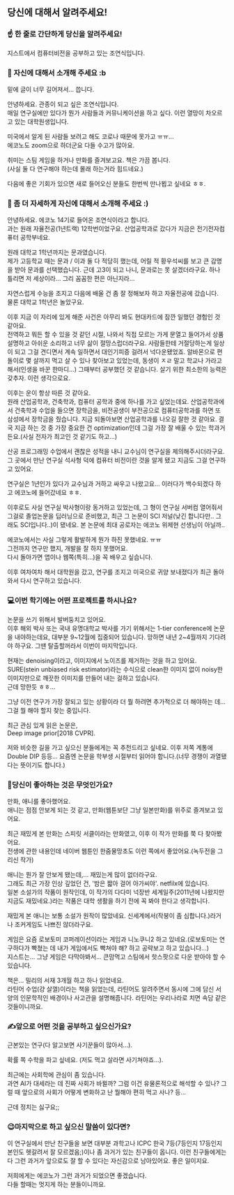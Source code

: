 ## 당신에 대해서 알려주세요!

### ☝️ 한 줄로 간단하게 당신을 알려주세요!  
지스트에서 컴퓨터비전을 공부하고 있는 조연식입니다.


### 🙌 자신에 대해서 소개해 주세요 :b
밑에 글이 너무 길어져서... 씁니다.  

안녕하세요. 관종이 되고 싶은 조연식입니다.  
매일 연구실에만 있다가 뭔가 사람들과 커뮤니케이션을 하고 싶다. 이런 열망이 차오르고 있는 대학원생입니다.  
  
미국에서 알게 된 사람들 보려고 해도 코로나 때문에 못가고 ㅠㅠ...  
에코노도 zoom으로 하더군요 다들 수고가 많아요.  
  
취미는 스팀 게임을 하거나 만화를 즐겨보고요. 책은 가끔 봅니다.  
(사실 둘 다 연구해야 하는데 몰래 하는거라 힘드네요.)  

다음에 좋은 기회가 있으면 새로 들어오신 분들도 한번씩 만나뵙고 싶네요 ㅎㅎ.  

### 🙌 좀 더 자세하게 자신에 대해서 소개해 주세요 :)  
안녕하세요. 에코노 14기로 들어온 조연식이라고 합니다.  
과는 원래 자율전공(1년트랙) 12학번이었구요. 산업공학과로 갔다가 지금은 전기전자컴퓨터 공학부네요.  

원래 대학교 1학년까지는 문과였습니다.  
제가 고등학교 때는 문과 / 이과 둘 다 적당히 했는데, 어릴 적 황우석씨를 보고 큰 감명을 받아 문과를 선택했습니다.
근데 고3이 되고 나니, 문과로는 못 살겠더라구요. 하나 틀리면 저 세상이라... 그리 꼼꼼한 편은 아닌지라...

자연스럽게 수능을 조지고 다음에 배울 건 좀 잘 정해보자 하고 자율전공에 갔습니다.  
물론 대학교 1학년은 놀았구요.

이후 지금 이 자리에 있게 해준 사건은 아무리 봐도 현대카드에 잠깐 일했던 경험인 것 같아요.  
전역하고 뭐든 할 수 있을 것 같던 시절, 나와서 직접 모르는 가게 문열고 들어가서 상품 설명하고 아쉬운 소리하고 너무 삶이 절망스럽더라구요.
사람들한테 거절당하는게 일상이 되고 그걸 견디면서 계속 일하면서 대인기피증 걸려서 넉다운됐었죠. 알바몬으로 편돌이로 몇 살까지 먹고 살 수 있나 찾아보고 있었는데, 동생이 ㅈㄹ 말고 학교나 가라고 해서(인생을 바꾼 한마디...) 그때부터 공부했던 것 같습니다.
살기 위한 최소한의 능력은 갖추자. 이런 생각으로요.

이후는 운이 항상 따른 것 같아요.  
원래 산업공학과, 건축학과, 컴퓨터 공학과 중에 하나를 가고 싶었는데요. 산업공학과에서 건축학과 수업을 들으면 장학금을, 비전공생이 부전공으로 컴퓨터공학과를 하면 또 삼성에서 장학금을 줬습니다.
지금 되돌아보면 산업공학과를 나오길 잘한 것 같아요. 결국 지금 하는 것 중 가장 중요한 건 optimization인데 그걸 가장 잘 배울 수 있는 학과거든요.(사실 전자가 최고인 것 같기도 하고...)

산공 프로그래밍 수업에서 괜찮은 성적을 내니 교수님이 연구실을 제의해주시더라구요. 그 곳에서 만난 연구실 석사형 덕에 컴퓨터 비전이란 것을 알게 됐고 지금도 그걸 연구하고 있어요.  

연구실은 1년인가 있다가 교수님과 거하고 싸우고 나왔고요... 이러다가 백수되겠다 하고 에코노에 들어갔네요 ㅎㅎ.

이후로도 사실 연구실 박사형이랑 동거하고 있었는데, 그 형이 연구실 서버컴 열어줘서 그걸로 졸업논문을 딥러닝으로 준비했고, 최근 그 논문이 SCI 저널(낮긴 합니다만.. 그래도 SCI입니다..)이 됐네요. 본 논문에 최대 공로자는 에코노 위제현 선생님이 아닐까..

에코노에서는 사실 그렇게 활발하게 뭔가 하진 못했네요. ㅠㅠ  
그전까지 연구만 했지, 개발을 잘 하지 못했어요.   
다시 돌아가면 앱이나 웹쪽(특히...)을 꼭 배우고 싶습니다.

이후 여차여차 해서 대학원을 갔고, 연구를 조지고 미국으로 귀양 보내졌다가 최근 돌아와서 다시 연구하고 있습니다.  

### 💻이번 학기에는 어떤 프로젝트를 하시나요?  

논문을 쓰기 위해서 발버둥치고 있어요.  
이후 해외 박사 또는 국내 유명대학교 박사를 가기 위해서는 1-tier conference에 논문을 내야하는데요, 대부분 9~12월에 집중되어 있습니다. 망하면 내년 2~4월까지 기다려야 하구요. 그땐 탈출할꺼라서 이번이 마지막입니다.  

현재는 denoising이라고, 이미지에서 노이즈를 제거하는 것을 하고 있어요. SURE(stein unbiased risk estimator)라는 수식으로 clean한 이미지 없이 noisy한 이미지만으로 깨끗한 이미지를 만들어 내는 걸하고 있습니다.  
근데 망한듯 ㅎㅎ...  
  
그냥 이전 연구가 가장 잘되고 있는 상황이라 더 뭘 하려면 추가적으로 더 해야하는 데... 그걸 뭘 해야 할지 찾는 중입니다.  

최근 관심 있게 읽은 논문은,  
Deep image prior[2018 CVPR].  

저와 비슷한 길을 가고 싶으신 분들에게는 꼭 추천드리고 싶네요. 이후 저쪽 계통에 Double DIP 등등... 요즘엔 논문을 학부생 시절부터 읽어야 합니다.(너무 경쟁이 과열됐다는 뜻이기도 합니다.)


### 💓당신이 좋아하는 것은 무엇인가요?  
만화, 애니를 좋아했어요.  
애니는 점점 안보게 되는 것 같고, 만화(웹툰보단 그냥 일본만화)를 위주로 즐겨보고 있어요.  

최근 재밌게 본 만화는 스피릿 서클이라는 만화였고, 이후 이 작가 만화를 쭉 다 찾아봤어요.  
전생에 관한 내용인데 네이버 웹툰인 한줌물망초도 이런 쪽에서 좋았어요.(녹두전을 그리신 작가)  

애니는 뭔가 잘 안보게 됐는데,... 재밌는게 많이 없더라구요.  
그래도 최근 가장 인상 깊었던 건, '밤은 짧아 걸어 아가씨야'. netfilx에 있습니다.  
일본 소설가의 작품이 원작인데, 이 작가의 다다미 넉장반 세계일주(2011년에 나왔지만 지금도 재밌네요.)라는 작품은 대학 생활을 하기 전에 꼭 봐야 한다고 생각합니다.  

재밌게 본 애니는 보통 소설가 원작이 많았네요. 신세계에서(작붕이 좀 심합니다.)라거나 조커게임도 나쁘진 않더라구요.  

게임은 요즘 
로보토미 코퍼레이션이라는 게임과 니노쿠니2 하고 있네요.(로보토미는 연구하다가 빡쳤는 데 내가 게임에서도 빡쳐야 해? 하고 공략보고 하고 있습니다...)  
지스트는... 그냥 게임은 다막아봐서... 큰맘먹고 스팀에서 핫스팟으로 다운 받아야 할 수 있습니다.
  
책은... 밀리의 서재 3개월 하고 하나 읽었네요.  
라틴어 수업(걍 살껄)이라는 책을 읽었는데, 라틴어도 알려주면서 동시에 그에 담신 서양의 인문학적인 배경이나 사고관을 설명해줍니다. 라틴어는 우리나라로 치면 속담 같은 것들이니까요.  

### ✍앞으로 어떤 것을 공부하고 싶으신가요?

  근본있는 연구(다 알고보면 사기꾼들이 많아서...).  
  
  확률 쪽 수학을 파고 싶네요. (저도 먹고 살라면 사기쳐야죠...).  
  
  최근에는 사회학에 관심이 좀 있습니다.  
  과연 AI가 대세라는 데 진짜 사회가 바뀔까? 그럼 이건 유물론적으로 해석할 수 있나? 그럴 때 앞으로의 사회가 어떻게 변화하고 난 뭘해야 편히 먹고 사나? 등... 
    
  근데 정치는 싫구요;;
  
  


### 😉마지막으로 하고 싶으신 말씀이 있다면?

  이 연구실에서 만난 친구들을 보면 대부분 과학고나 ICPC 한국 7등(7등인지 17등인지 본인도 헷갈려서 잘 모르겠음;)이나 좀 과거가 있는 친구들이 옵니다.
  이런 친구들에게는 다 그런 과거가 앞으로도 잘 할 수 있다는 자신감으로 남아있어요. 좋은 일이지요.    
     
  저희에게는 에코노가 그런 과거가 되었으면 좋겠습니다.  
  다들 할때는 멋지게 하는 분들이니까요.  